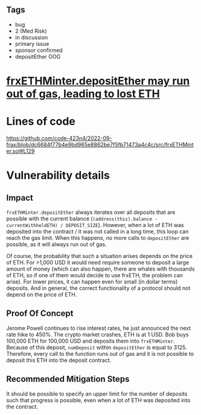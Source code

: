 ## Tags

- bug
- 2 (Med Risk)
- in discussion
- primary issue
- sponsor confirmed
- depositEther OOG

# [frxETHMinter.depositEther may run out of gas, leading to lost ETH](https://github.com/code-423n4/2022-09-frax-findings/issues/17) 

# Lines of code

https://github.com/code-423n4/2022-09-frax/blob/dc6684f77b4e9bd965e8862be7f5fb71473a4c4c/src/frxETHMinter.sol#L129


# Vulnerability details

## Impact
`frxETHMinter.depositEther` always iterates over all deposits that are possible with the current balance (`(address(this).balance - currentWithheldETH) / DEPOSIT_SIZE`). However, when a lot of ETH was deposited into the contract / it was not called in a long time, this loop can reach the gas limit. When this happens, no more calls to `depositEther` are possible, as it will always run out of gas.

Of course, the probability that such a situation arises depends on the price of ETH. For >1,000 USD it would need require someone to deposit a large amount of money (which can also happen, there are whales with thousands of ETH, so if one of them would decide to use frxETH, the problem can arise). For lower prices, it can happen even for small (in dollar terms) deposits. And in general, the correct functionality of a protocol should not depend on the price of ETH.

## Proof Of Concept
Jerome Powell continues to rise interest rates, he just announced the next rate hike to 450%. The crypto market crashes, ETH is at 1 USD. Bob buys 100,000 ETH for 100,000 USD and deposits them into `frxETHMinter`. Because of this deposit, `numDeposit` within `depositEther` is equal to 3125. Therefore, every call to the function runs out of gas and it is not possible to deposit this ETH into the deposit contract.

## Recommended Mitigation Steps
It should be possible to specify an upper limit for the number of deposits such that progress is possible, even when a lot of ETH was deposited into the contract.